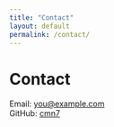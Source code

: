 ```yaml
---
title: "Contact"
layout: default
permalink: /contact/
---
```


# Contact
Email: you@example.com  
GitHub: [cmn7](https://github.com/cmn7)
